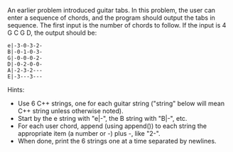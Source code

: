 An earlier problem introduced guitar tabs. In this problem, the user can enter a sequence of chords, and the program should output the tabs in sequence. The first input is the number of chords to follow. If the input is 4 G C G D, the output should be:

```
e|-3-0-3-2-
B|-0-1-0-3-
G|-0-0-0-2-
D|-0-2-0-0-
A|-2-3-2---
E|-3---3---
```
Hints:
* Use 6 C++ strings, one for each guitar string ("string" below will mean C++ string unless otherwise noted).
* Start by the e string with "e|-", the B string with "B|-", etc.
* For each user chord, append (using append()) to each string the appropriate item (a number or -) plus -, like "2-".
* When done, print the 6 strings one at a time separated by newlines.